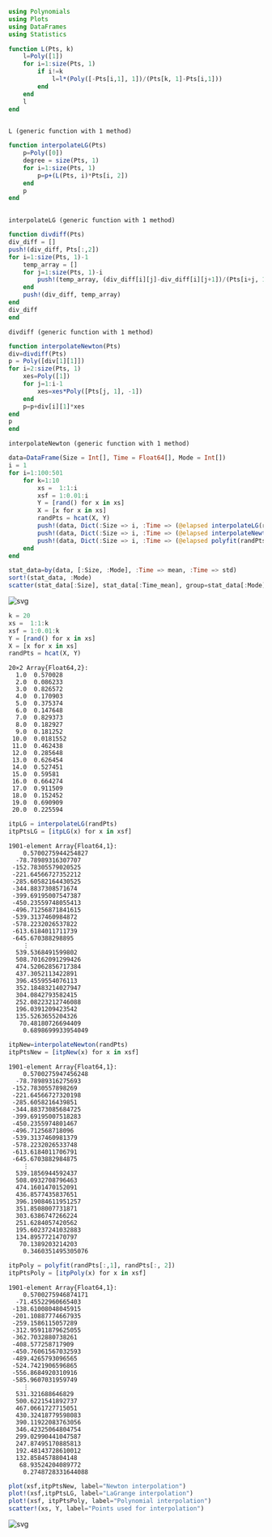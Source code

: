 ```julia
using Polynomials
using Plots
using DataFrames
using Statistics
```


```julia
function L(Pts, k)
    l=Poly([1])
    for i=1:size(Pts, 1)
        if i!=k
            l=l*(Poly([-Pts[i,1], 1])/(Pts[k, 1]-Pts[i,1]))
        end
    end
    l
end
            
```




    L (generic function with 1 method)




```julia
function interpolateLG(Pts)
    p=Poly([0])
    degree = size(Pts, 1)
    for i=1:size(Pts, 1)
        p=p+(L(Pts, i)*Pts[i, 2])
    end
    p
end
    
```




    interpolateLG (generic function with 1 method)




```julia
function divdiff(Pts)
div_diff = []
push!(div_diff, Pts[:,2])
for i=1:size(Pts, 1)-1
    temp_array = []
    for j=1:size(Pts, 1)-i
        push!(temp_array, (div_diff[i][j]-div_diff[i][j+1])/(Pts[i+j, 1]-Pts[j, 1]))
    end
    push!(div_diff, temp_array)
end
div_diff
end
```




    divdiff (generic function with 1 method)




```julia
function interpolateNewton(Pts)
div=divdiff(Pts)
p = Poly([div[1][1]])
for i=2:size(Pts, 1)
    xes=Poly([1])
    for j=1:i-1
        xes=xes*Poly([Pts[j, 1], -1])
    end
    p=p+div[i][1]*xes
end
p
end
```




    interpolateNewton (generic function with 1 method)





```julia
data=DataFrame(Size = Int[], Time = Float64[], Mode = Int[])
i = 1
for i=1:100:501
    for k=1:10
        xs =  1:1:i
        xsf = 1:0.01:i
        Y = [rand() for x in xs]
        X = [x for x in xs]
        randPts = hcat(X, Y)
        push!(data, Dict(:Size => i, :Time => (@elapsed interpolateLG(randPts)), :Mode => 1))
        push!(data, Dict(:Size => i, :Time => (@elapsed interpolateNewton(randPts)), :Mode => 2))
        push!(data, Dict(:Size => i, :Time => (@elapsed polyfit(randPts[:,1], randPts[:, 2])), :Mode => 3))
    end
end
```


```julia
stat_data=by(data, [:Size, :Mode], :Time => mean, :Time => std)
sort!(stat_data, :Mode)
scatter(stat_data[:Size], stat_data[:Time_mean], group=stat_data[:Mode], xlabel="number_of_points", ylabel = "time[s]", yerr =stat_data[:Time_std])

```




![svg](output_13_0.svg)




```julia
k = 20
xs =  1:1:k
xsf = 1:0.01:k
Y = [rand() for x in xs]
X = [x for x in xs]
randPts = hcat(X, Y)
```




    20×2 Array{Float64,2}:
      1.0  0.570028 
      2.0  0.086233 
      3.0  0.826572 
      4.0  0.170903 
      5.0  0.375374 
      6.0  0.147648 
      7.0  0.829373 
      8.0  0.182927 
      9.0  0.181252 
     10.0  0.0181552
     11.0  0.462438 
     12.0  0.285648 
     13.0  0.626454 
     14.0  0.527451 
     15.0  0.59581  
     16.0  0.664274 
     17.0  0.911509 
     18.0  0.152452 
     19.0  0.690909 
     20.0  0.225594 




```julia
itpLG = interpolateLG(randPts)
itpPtsLG = [itpLG(x) for x in xsf]
```




    1901-element Array{Float64,1}:
        0.5700275944254827
      -78.78989316307707  
     -152.78305579020525  
     -221.64566727352212  
     -285.60582164430525  
     -344.8837308571674   
     -399.69195007547387  
     -450.23559748055413  
     -496.71256871841615  
     -539.3137460984872   
     -578.2232026537822   
     -613.6184011711739   
     -645.670388298895    
        ⋮                 
      539.5368491599802   
      508.70162091299426  
      474.52062856717384  
      437.3052113422891   
      396.4559554076113   
      352.18483214027947  
      304.0842793582415   
      252.08223212746088  
      196.0391209423542   
      135.5263655204326   
       70.48180726694409  
        0.6898699933954049




```julia
itpNew=interpolateNewton(randPts)
itpPtsNew = [itpNew(x) for x in xsf]
```




    1901-element Array{Float64,1}:
        0.5700275947456248
      -78.78989316275693  
     -152.7830557898269   
     -221.64566727320198  
     -285.6058216439851   
     -344.88373085684725  
     -399.69195007518283  
     -450.2355974801467   
     -496.712568718096    
     -539.3137460981379   
     -578.2232026533748   
     -613.6184011706791   
     -645.6703882984875   
        ⋮                 
      539.1856944592437   
      508.0932708796463   
      474.1601470152091   
      436.8577435837651   
      396.19084611951257  
      351.8508007731871   
      303.6386747266224   
      251.6284057420562   
      195.60237241032883  
      134.8957721470797   
       70.1389203214203   
        0.3460351495305076




```julia
itpPoly = polyfit(randPts[:,1], randPts[:, 2])
itpPtsPoly = [itpPoly(x) for x in xsf]
```




    1901-element Array{Float64,1}:
        0.5700275946874171
      -71.45522960665403  
     -138.61008048045915  
     -201.10887774667935  
     -259.1586115057289   
     -312.95911879625055  
     -362.7032880738261   
     -408.577258717909    
     -450.76061567032593  
     -489.4265793096565   
     -524.7421906596865   
     -556.8684920310916   
     -585.9607031959749   
        ⋮                 
      531.321688646829    
      500.6221541892737   
      467.0661727715051   
      430.32418779598083  
      390.11922083763056  
      346.42325064804754  
      299.02990441047587  
      247.87495170885813  
      192.48143728610012  
      132.8584578804148   
       68.93524204089772  
        0.2748728331644088




```julia
plot(xsf,itpPtsNew, label="Newton interpolation")
plot!(xsf,itpPtsLG, label="LaGrange interpolation")
plot!(xsf, itpPtsPoly, label="Polynomial interpolation")
scatter!(xs, Y, label="Points used for interpolation")
```




![svg](output_18_0.svg)


